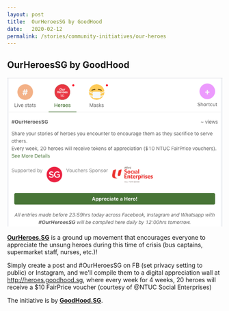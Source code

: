 ```yaml
---
layout: post
title:  OurHeroesSG by GoodHood
date:   2020-02-12
permalink: /stories/community-initiatives/our-heroes
---
```


## OurHeroesSG by GoodHood
![OurHeroes.SG](/images/OurHeroes.png)

**[OurHeroes.SG](https://heroes.goodhood.sg/heroes)** is a ground up movement that encourages everyone to appreciate the unsung heroes during this time of crisis (bus captains, supermarket staff, nurses, etc.)!

Simply create a post and #OurHeroesSG on FB (set privacy setting to public) or Instagram, and we'll compile them to a digital appreciation wall at http://heroes.goodhood.sg, where every week for 4 weeks, 20 heroes will receive a $10 FairPrice voucher (courtesy of @NTUC Social Enterprises)

The initiative is by **[GoodHood.SG](https://goodhood.sg/)**.
